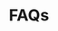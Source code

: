 ---
title: FAQs
position: 6
layout: documentation
meta:
  title: App4 Connection to HubRise FAQs
  description: Frequently asked questions and their answers.
---